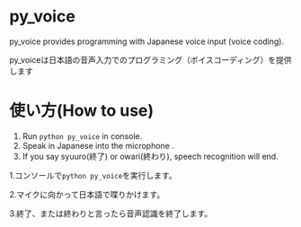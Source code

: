 # py_voice
py_voice provides programming with Japanese voice input (voice coding).

py_voiceは日本語の音声入力でのプログラミング（ボイスコーディング）を提供します

# 使い方(How to use)
1. Run ```python py_voice``` in console.
2. Speak in Japanese into the microphone .
3. If you say syuuro(終了) or owari(終わり), speech recognition will end.

1.コンソールで```python py_voice```を実行します。

2.マイクに向かって日本語で喋りかけます。

3.終了、または終わりと言ったら音声認識を終了します。